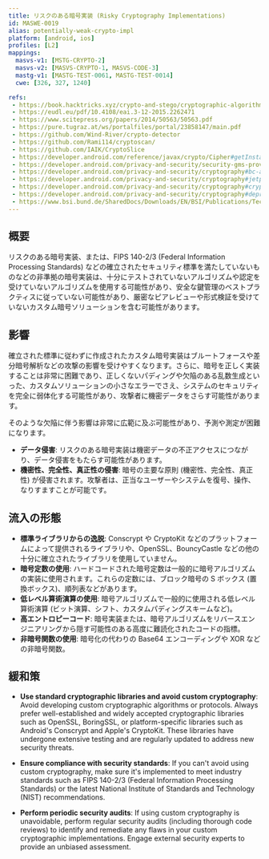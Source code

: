 ```yaml
---
title: リスクのある暗号実装 (Risky Cryptography Implementations)
id: MASWE-0019
alias: potentially-weak-crypto-impl
platform: [android, ios]
profiles: [L2]
mappings:
  masvs-v1: [MSTG-CRYPTO-2]
  masvs-v2: [MASVS-CRYPTO-1, MASVS-CODE-3]
  mastg-v1: [MASTG-TEST-0061, MASTG-TEST-0014]
  cwe: [326, 327, 1240]

refs: 
 - https://book.hacktricks.xyz/crypto-and-stego/cryptographic-algorithms
 - https://eudl.eu/pdf/10.4108/eai.3-12-2015.2262471
 - https://www.scitepress.org/papers/2014/50563/50563.pdf
 - https://pure.tugraz.at/ws/portalfiles/portal/23858147/main.pdf
 - https://github.com/Wind-River/crypto-detector
 - https://github.com/Rami114/cryptoscan/
 - https://github.com/IAIK/CryptoSlice
 - https://developer.android.com/reference/javax/crypto/Cipher#getInstance(java.lang.String)
 - https://developer.android.com/privacy-and-security/security-gms-provider
 - https://developer.android.com/privacy-and-security/cryptography#bc-algorithms
 - https://developer.android.com/privacy-and-security/cryptography#jetpack_security_crypto_library
 - https://developer.android.com/privacy-and-security/cryptography#crypto_provider
 - https://developer.android.com/privacy-and-security/cryptography#deprecated-functionality
 - https://www.bsi.bund.de/SharedDocs/Downloads/EN/BSI/Publications/TechGuidelines/TG02102/BSI-TR-02102-1.pdf?__blob=publicationFile
---
```


## 概要

リスクのある暗号実装、または、FIPS 140-2/3 (Federal Information Processing Standards) などの確立されたセキュリティ標準を満たしていないものなどの非準拠の暗号実装は、十分にテストされていないアルゴリズムや認定を受けていないアルゴリズムを使用する可能性があり、安全な鍵管理のベストプラクティスに従っていない可能性があり、厳密なピアレビューや形式検証を受けていないカスタム暗号ソリューションを含む可能性があります。

## 影響

確立された標準に従わずに作成されたカスタム暗号実装はブルートフォースや差分暗号解析などの攻撃の影響を受けやすくなります。さらに、暗号を正しく実装することは非常に困難であり、正しくないパディングや欠陥のある乱数生成といった、カスタムソリューションの小さなエラーでさえ、システムのセキュリティを完全に弱体化する可能性があり、攻撃者に機密データをさらす可能性があります。

そのような欠陥に伴う影響は非常に広範に及ぶ可能性があり、予測や測定が困難になります。

- **データ侵害**: リスクのある暗号実装は機密データの不正アクセスにつながり、データ侵害をもたらす可能性があります。
- **機密性、完全性、真正性の侵害**: 暗号の主要な原則 (機密性、完全性、真正性) が侵害されます。攻撃者は、正当なユーザーやシステムを復号、操作、なりすますことが可能です。

## 流入の形態

- **標準ライブラリからの逸脱**: Conscrypt や CryptoKit などのプラットフォームによって提供されるライブラリや、OpenSSL、BouncyCastle などの他の十分に確立されたライブラリを使用していません。
- **暗号定数の使用**: ハードコードされた暗号定数は一般的に暗号アルゴリズムの実装に使用されます。これらの定数には、ブロック暗号の S ボックス (置換ボックス)、順列表などがあります。
- **低レベル算術演算の使用**: 暗号アルゴリズムで一般的に使用される低レベル算術演算 (ビット演算、シフト、カスタムパディングスキームなど)。
- **高エントロピーコード**: 暗号実装または、暗号アルゴリズムをリバースエンジニアリングから隠す可能性のある高度に難読化されたコードの指標。
- **非暗号関数の使用**: 暗号化の代わりの Base64 エンコーディングや XOR などの非暗号関数。

## 緩和策

- **Use standard cryptographic libraries and avoid custom cryptography**: Avoid developing custom cryptographic algorithms or protocols. Always prefer well-established and widely accepted cryptographic libraries such as OpenSSL, BoringSSL, or platform-specific libraries such as Android's Conscrypt and Apple's CryptoKit. These libraries have undergone extensive testing and are regularly updated to address new security threats.

- **Ensure compliance with security standards**: If you can't avoid using custom cryptography, make sure it's implemented to meet industry standards such as FIPS 140-2/3 (Federal Information Processing Standards) or the latest National Institute of Standards and Technology (NIST) recommendations.
- **Perform periodic security audits**: If using custom cryptography is unavoidable, perform regular security audits (including thorough code reviews) to identify and remediate any flaws in your custom cryptographic implementations. Engage external security experts to provide an unbiased assessment.
